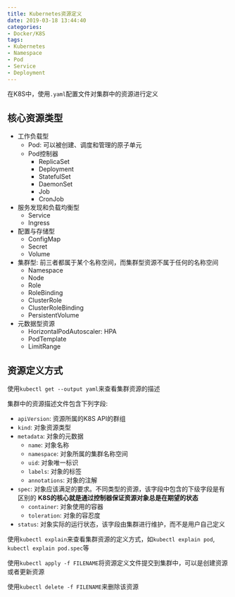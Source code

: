 ```yaml
---
title: Kubernetes资源定义
date: 2019-03-18 13:44:40
categories: 
- Docker/K8S
tags: 
- Kubernetes
- Namespace
- Pod
- Service
- Deployment
---
```


在K8S中，使用`.yaml`配置文件对集群中的资源进行定义

## 核心资源类型

- 工作负载型
  - Pod: 可以被创建、调度和管理的原子单元
  - Pod控制器
    - ReplicaSet
    - Deployment
    - StatefulSet
    - DaemonSet
    - Job
    - CronJob
- 服务发现和负载均衡型
  - Service
  - Ingress
- 配置与存储型
  - ConfigMap
  - Secret
  - Volume
- 集群型: 前三者都属于某个名称空间，而集群型资源不属于任何的名称空间
  - Namespace
  - Node
  - Role
  - RoleBinding
  - ClusterRole
  - ClusterRoleBinding
  - PersistentVolume
- 元数据型资源
  - HorizontalPodAutoscaler: HPA
  - PodTemplate
  - LimitRange

## 资源定义方式

使用`kubectl get --output yaml`来查看集群资源的描述

集群中的资源描述文件包含下列字段:

- `apiVersion`: 资源所属的K8S API的群组
- `kind`: 对象资源类型
- `metadata`: 对象的元数据
  - `name`: 对象名称
  - `namespace`: 对象所属的集群名称空间
  - `uid`: 对象唯一标识
  - `labels`: 对象的标签
  - `annotations`: 对象的注解
- `spec`: 对象应该满足的要求。不同类型的资源，该字段中包含的下级字段是有区别的 **K8S的核心就是通过控制器保证资源对象总是在期望的状态**
  - `container`: 对象使用的容器
  - `toleration`: 对象的容忍度
- `status`: 对象实际的运行状态，该字段由集群进行维护，而不是用户自己定义

使用`kubectl explain`来查看集群资源的定义方式，如`kubectl explain pod`, `kubectl explain pod.spec`等

使用`kubectl apply -f FILENAME`将资源定义文件提交到集群中，可以是创建资源或者更新资源

使用`kubectl delete -f FILENAME`来删除该资源
